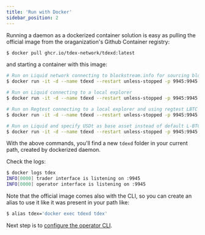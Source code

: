 ```yaml
---
title: 'Run with Docker'
sidebar_position: 2
---
```


Running a daemon as a dockerized container solution is easy as pulling the official image from the oraganization's Github Container registry:

```bash
$ docker pull ghcr.io/tdex-network/tdexd:latest
```

and starting a container with this image:

```bash
# Run on Liquid network connecting to blockstream.info for sourcing blockchain data
$ docker run -it -d --name tdexd --restart unless-stopped -p 9945:9945 -p 9000:9000 -v `pwd`/tdexd:/.tdex-daemon ghcr.io/tdex-network/tdexd:latest

# Run on Liquid connecting to a local explorer
$ docker run -it -d --name tdexd --restart unless-stopped -p 9945:9945 -p 9000:9000 -v `pwd`/tdexd:/.tdex-daemon -e TDEX_EXPLORER_ENDPOINT="http://127.0.0.1:3001" ghcr.io/tdex-network/tdexd:latest

# Run on Regtest connecting to a local explorer and using regtest LBTC asset hash.
$ docker run -it -d --name tdexd --restart unless-stopped -p 9945:9945 -p 9000:9000 -v `pwd`/tdexd:/.tdex-daemon -e TDEX_NETWORK="regtest" -e TDEX_BASE_ASSET="5ac9f65c0efcc4775e0baec4ec03abdde22473cd3cf33c0419ca290e0751b225" -e TDEX_EXPLORER_ENDPOINT="http://127.0.0.1:3001"  ghcr.io/tdex-network/tdexd:latest

# Run on Liquid and specify USDt as base asset instead of default L-BTC
$ docker run -it -d --name tdexd --restart unless-stopped -p 9945:9945 -p 9000:9000 -v `pwd`/tdexd:/.tdex-daemon -e TDEX_BASE_ASSET="ce091c998b83c78bb71a632313ba3760f1763d9cfcffae02258ffa9865a37bd2" ghcr.io/tdex-network/tdexd:latest
```

With the above commands, you'll find a new `tdexd` folder in your current path, created by dockerized daemon.

Check the logs:

```bash
$ docker logs tdex
INFO[0000] trader interface is listening on :9945
INFO[0000] operator interface is listening on :9945
```

Note that the official image comes also with the CLI, so you can create an alias to use it like it was present in your path like:

```bash
$ alias tdex='docker exec tdexd tdex'
```

Next step is to [configure the operator CLI](configure_cli.md).